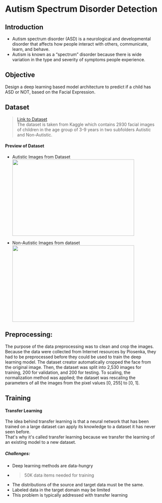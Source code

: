 # Autism Spectrum Disorder Detection 
## Introduction
* Autism spectrum disorder (ASD) is a neurological and developmental
disorder that affects how people interact with others, communicate, learn,
and behave.</br>
* Autism is known as a “spectrum” disorder because there is wide variation
in the type and severity of symptoms people experience.
## Objective
Design a deep learning based model architecture to predict if a child has
ASD or NOT, based on the Facial Expression.

## Dataset
>[Link to Dataset](https://www.kaggle.com/datasets/cihan063/autism-image-data)</br>
The dataset is taken from Kaggle which contains 2930 facial images of children
in the age group of 3-9 years in two subfolders Autistic and Non-Autistic.

#### Preview of Dataset
* Autistic Images from Dataset</br>
<img src= https://github.com/swethareddy23/Autism-Spectrum-Disorder-Detection/blob/main/asd/autistic.png width='400' height='250' /></br>

* Non-Autistic Images from dataset</br>
<img src= https://github.com/swethareddy23/Autism-Spectrum-Disorder-Detection/blob/main/asd/non_autistic.png width='400' height='250' /></br>

## Preprocessing: 
The purpose of the data preprocessing was to clean and crop
the images. Because the data were collected from Internet resources by Piosenka, they had to be preprocessed before they could be used to train the deep
learning model. The dataset creator automatically cropped the face from the
original image. Then, the dataset was split into 2,530 images for training, 200
for validation, and 200 for testing. To scaling, the normalization method was applied; the dataset was rescaling the parameters of all the images from the pixel
values [0, 255] to [0, 1].


## Training
#### Transfer Learning
The idea behind transfer learning is that a neural network that has been trained on a large dataset can apply its knowledge to a dataset it has never seen before.</br>
That's why it's called transfer learning because we transfer the learning of an existing model to a new dataset.
##### Challenges:
* Deep learning methods are data-hungry
* >50K data items needed for training
* The distributions of the source and target data must be the same.
* Labeled data in the target domain may be limited
* This problem is typically addressed with transfer learning
